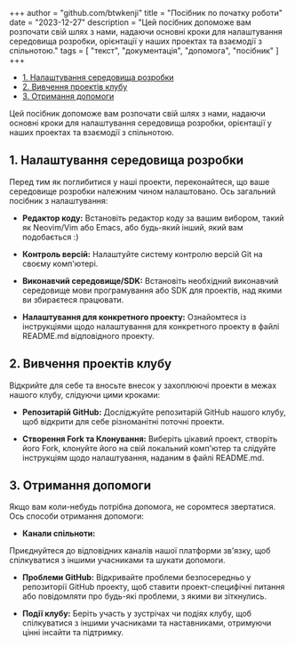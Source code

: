 +++
author = "github.com/btwkenji"
title = "Посібник по початку роботи"
date = "2023-12-27"
description = "Цей посібник допоможе вам розпочати свій шлях з нами, надаючи основні кроки для налаштування середовища розробки, орієнтації у наших проектах та взаємодії з спільнотою."
tags = [
    "текст",
    "документація",
    "допомога",
    "посібник"
]
+++

<!--toc:start-->
- [1. Налаштування середовища розробки](#1-налаштування-середовища-розробки)
- [2. Вивчення проектів клубу](#2-вивчення-проектів-клубу)
- [3. Отримання допомоги](#3-отримання-допомоги)
<!--toc:end-->

Цей посібник допоможе вам розпочати свій шлях з нами, надаючи основні кроки для налаштування середовища розробки, орієнтації у наших проектах та взаємодії з спільнотою.

## 1. Налаштування середовища розробки

Перед тим як поглибитися у наші проекти, переконайтеся, що ваше середовище розробки належним чином налаштовано. Ось загальний посібник з налаштування:

- **Редактор коду:** Встановіть редактор коду за вашим вибором, такий як Neovim/Vim або Emacs, або будь-який інший, який вам подобається :)

- **Контроль версій:** Налаштуйте систему контролю версій Git на своєму комп'ютері.

- **Виконавчий середовище/SDK:** Встановіть необхідний виконавчий середовище мови програмування або SDK для проектів, над якими ви збираєтеся працювати.

- **Налаштування для конкретного проекту:** Ознайомтеся із інструкціями щодо налаштування для конкретного проекту в файлі README.md відповідного проекту.

## 2. Вивчення проектів клубу

Відкрийте для себе та вносьте внесок у захоплюючі проекти в межах нашого клубу, слідуючи цими кроками:

- **Репозитарій GitHub:** Досліджуйте репозитарій GitHub нашого клубу, щоб відкрити для себе різноманітні поточні проекти.

- **Створення Fork та Клонування:** Виберіть цікавий проект, створіть його Fork, клонуйте його на свій локальний комп'ютер та слідуйте інструкціям щодо налаштування, наданим в файлі README.md.

## 3. Отримання допомоги

Якщо вам коли-небудь потрібна допомога, не соромтеся звертатися. Ось способи отримання допомоги:

- **Канали спільноти:**

 Приєднуйтеся до відповідних каналів нашої платформи зв'язку, щоб спілкуватися з іншими учасниками та шукати допомоги.

- **Проблеми GitHub:** Відкривайте проблеми безпосередньо у репозитoрії GitHub проекту, щоб ставити проект-специфічні питання або повідомляти про будь-які проблеми, з якими ви зіткнулись.

- **Події клубу:** Беріть участь у зустрічах чи подіях клубу, щоб спілкуватися з іншими учасниками та наставниками, отримуючи цінні інсайти та підтримку.

